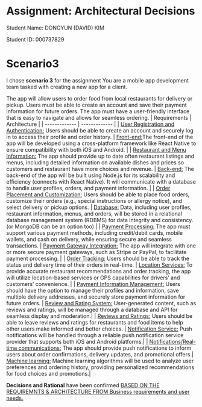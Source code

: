 # Assignment: Architectural Decisions


Student Name: DONGYUN (DAVID) KIM


Student ID: 000737829
# Scenario3
I chose **scenario 3** for the assignment
You are a mobile app development team tasked with creating a new app for a client. 


The app will allow users to order food from local restaurants for delivery or pickup. Users must be able to create an account and save their payment information for future orders. The app must have a user-friendly interface that is easy to navigate and allows for seamless ordering.
| Requirements  | Architecture |
| ------------- | ------------- |
| <ins>User Registration and Authentication:</ins> Users should be able to create an account and securely log in to access their profile and order history. | <ins>Front-end:</ins>The front-end of the app will be developed using a cross-platform framework like React Native to ensure compatibility with both iOS and Android. |
| <ins>Restaurant and Menu Information:</ins> The app should provide up to date often restaurant listings and menus, including detailed information on available dishes and prices so customers and restaurant have more choices and revenue.  | <ins>Back-end:</ins> The back-end of the app will be built using Node.js for its scalability and efficiency (connects with React Native). It will communicate with a database to handle user profiles, orders, and payment information.  |
| <ins>Order Placement and Customization:</ins> Users should be able to place food orders, customize their orders (e.g., special instructions or allergy notice), and select delivery or pickup options.  | <ins>Database:</ins> Data, including user profiles, restaurant information, menus, and orders, will be stored in a relational database management system (RDBMS) for data integrity and consistency. (or MongoDB can be an option too) |
| <ins>Payment Processing:</ins> The app must support various payment methods, including credit/debit cards, mobile wallets, and cash on delivery, while ensuring secure and seamless transactions. | <ins>Payment Gateway Integration:</ins> The app will integrate with one or more secure payment gateways, such as Stripe or PayPal, to facilitate payment processing.  |
| <ins>Order Tracking:</ins> Users should be able to track the status and delivery time of their orders in real-time. | <ins>Location Services:</ins> To provide accurate restaurant recommendations and order tracking, the app will utilize location-based services or GPS capabilities for drivers’ and customers’ convenience. |
| <ins>Payment Information Management:</ins> Users should have the option to manage their profiles and information, save multiple delivery addresses, and securely store payment information for future orders. | <ins>Review and Rating System:</ins> User-generated content, such as reviews and ratings, will be managed through a database and API for seamless display and moderation.|
| <ins>Reviews and Ratings:</ins> Users should be able to leave reviews and ratings for restaurants and food items to help other users make informed and better choices. | <ins>Notification Service:</ins> Push notifications will be handled through a reliable push notification service provider that supports both iOS and Android platforms.|
| <ins>Notifications/Real-time communications:</ins> The app should provide push notifications to inform users about order confirmations, delivery updates, and promotional offers.| <ins>Machine learning:</ins> Machine learning algorithms will be used to analyze user preferences and ordering history, providing personalized recommendations for food choices and promotions.|

**Decisions and Rational** have been confirmed <ins>BASED ON THE REQUIREMNTS & ARCHITECTURE FROM Business requirements and user needs.</ins>
